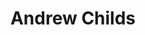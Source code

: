 ---
# Display name
title: Andrew Childs

weight: 5

# Is this the primary user of the site?
superuser: false

# Role/position/tagline
role:

# Organizations/Affiliations to show in About widget
organizations:
- name: University of Maryland, College Park
  url: https://umd.edu

# Social/Academic Networking
# For available icons, see: https://sourcethemes.com/academic/docs/page-builder/#icons
#   For an email link, use "fas" icon pack, "envelope" icon, and a link in the
#   form "mailto:your-email@example.com" or "/#contact" for contact widget.
social:
- icon: globe
  icon_pack: fas
  link: 'https://www.cs.umd.edu/~amchilds/'
- icon: envelope
  icon_pack: fas
  link: 'mailto:amchilds@umd.edu'
- icon: wikipedia-w
  icon_pack: fab
  link: https://en.wikipedia.org/wiki/Andrew_Childs
- icon: linkedin
  icon_pack: fab
  link: 'https://www.linkedin.com/in/amchilds/'
- icon: google-scholar
  icon_pack: ai
  link: https://scholar.google.com/citations?user=7MOW-j4AAAAJ
- icon: github
  icon_pack: fab
  link: https://github.com/amchilds
# - icon: orcid
#   icon_pack: fab
#   link: https://orcid.org/0000-0001-7896-6268
- icon: twitter
  icon_pack: fab
  link: https://twitter.com/andrewmchilds


# Link to a PDF of your resume/CV.
# To use: copy your resume to `static/media/resume.pdf`, enable `ai` icons in `params.toml`, 
# and uncomment the lines below.
# - icon: cv
#   icon_pack: ai
#   link: media/resume.pdf

# Enter email to display Gravatar (if Gravatar enabled in Config)
email: "amchilds@umd.edu"

# Highlight the author in author lists? (true/false)
highlight_name: true

user_groups:
- PIs
---